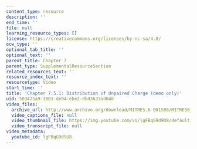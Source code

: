 ```yaml
---
content_type: resource
description: ''
end_time: ''
file: null
learning_resource_types: []
license: https://creativecommons.org/licenses/by-nc-sa/4.0/
ocw_type: ''
optional_tab_title: ''
optional_text: ''
parent_title: Chapter 7
parent_type: SupplementalResourceSection
related_resources_text: ''
resource_index_text: ''
resourcetype: Video
start_time: ''
title: 'Chapter 7.5.1: Distribution of Unpaired Charge (demo only)'
uid: 503425a9-3801-de94-ebe2-dbd3633ad048
video_files:
  archive_url: http://www.archive.org/download/MITRES.6-001S08/MITRES6_001S08_7-5-1_demo_220k.mp4
  video_captions_file: null
  video_thumbnail_file: https://img.youtube.com/vi/lgFBqG9d9U8/default.jpg
  video_transcript_file: null
video_metadata:
  youtube_id: lgFBqG9d9U8
---
```

